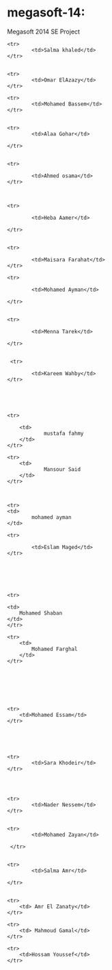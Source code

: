 megasoft-14:
===========

Megasoft 2014 SE Project
<table>



	<tr>
			<td>Salma khaled</td>
	</tr>


	<tr>
			<td>Omar ElAzazy</td>
	</tr>
	
	<tr>
			<td>Mohamed Bassem</td>
	</tr>


	<tr>
			<td>Alaa Gohar</td>

	</tr>


	<tr>

			<td>Ahmed osama</td>
	</tr>
	


	<tr>
	
			<td>Heba Aamer</td>
	
	</tr>
	

	<tr>
	
			<td>Maisara Farahat</td>
	</tr>
	
	<tr>
	
			<td>Mohamed Ayman</td>
	
	</tr>
	

	<tr>

			<td>Menna Tarek</td> 
	
	</tr>


	 <tr>
		
			<td>Kareem Wahby</td>
	</tr>
	



	
	<tr>

		<td>
				mustafa fahmy
		</td>
	</tr>

	<tr>
		<td>
				Mansour Said
		</td>
	</tr>



	<tr>
	<td>
			mohamed ayman
	</td>

	<tr>

			<td>Eslam Maged</td>
	</tr>




	

    <tr>

	<td>
		Mohamed Shaban
	</td>
	</tr>

	<tr>
		<td>
			Mohamed Farghal
		</td>
	</tr>
        
        
        

	

	
	<tr>
		<td>Mohamed Essam</td>
	</tr>




	
	<tr>
			<td>Sara Khodeir</td>
	</tr>



	
	<tr>
			<td>Nader Nessem</td>
	</tr>


	<tr> 
			<td>Mohamed Zayan</td>

	 </tr>
	

	<tr>
			<td>Salma Amr</td>
	
	</tr>


	<tr>
		<td> Amr El Zanaty</td>
	</tr>

	<tr>
		<td> Mahmoud Gamal</td>
	</tr>
	
	<tr>
		<td>Hossam Youssef</td>
	</tr>

</table>

